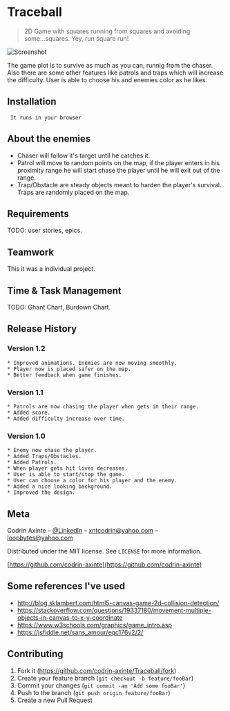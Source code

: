 # Traceball
> 2D Game with squares running from squares and avoiding some...squares. Yey, run square run!

![Screenshot](http://via.placeholder.com/711x400)

The game plot is to survive as much as you can, runnig from the chaser. Also there are some other features like patrols and traps which will increase the difficulty. User is able to choose his and enemies color as he likes.

## Installation

```
 It runs in your browser
```

## About the enemies
 * Chaser will follow it's target until he catches it.
 * Patrol will move to random points on the map, if the player enters in his proximity range he will start chase the player until he will exit out of the range.
 * Trap/Obstacle are steady objects meant to harden the player's survival. Traps are randomly placed on the map.

## Requirements
TODO: user stories, epics.

## Teamwork
This it was a individual project.

## Time & Task Management
TODO: Ghant Chart, Burdown Chart.

## Release History
### Version 1.2
    * Improved animations. Enemies are now moving smoothly.
    * Player now is placed safer on the map.
    * Better feedback when game finishes.

### Version 1.1
    * Patrols are now chasing the player when gets in their range.
    * Added score.
    * Added difficulty increase over time.
### Version 1.0
    * Enemy now chase the player.
    * Added Traps/Obstacles.
    * Added Patrols.
    * When player gets hit lives decreases.
    * User is able to start/stop the game.
    * User can choose a color for his player and the enemy.
    * Added a nice looking background.
    * Improved the design.


## Meta

Codrin Axinte – [@LinkedIn](https://www.linkedin.com/in/codrin-axinte-93776814b/) – xntcodrin@yahoo.com – loopbytes@yahoo.com

Distributed under the MIT license. See ``LICENSE`` for more information.

[https://github.com/codrin-axinte](https://github.com/codrin-axinte)

## Some references I've used
 * http://blog.sklambert.com/html5-canvas-game-2d-collision-detection/
 * https://stackoverflow.com/questions/19337180/movement-multiple-objects-in-canvas-to-x-y-coordinate
 * https://www.w3schools.com/graphics/game_intro.asp
 * https://jsfiddle.net/sans_amour/eqc176y2/2/

## Contributing

1. Fork it (<https://github.com/codrin-axinte/Traceball/fork>)
2. Create your feature branch (`git checkout -b feature/fooBar`)
3. Commit your changes (`git commit -am 'Add some fooBar'`)
4. Push to the branch (`git push origin feature/fooBar`)
5. Create a new Pull Request

